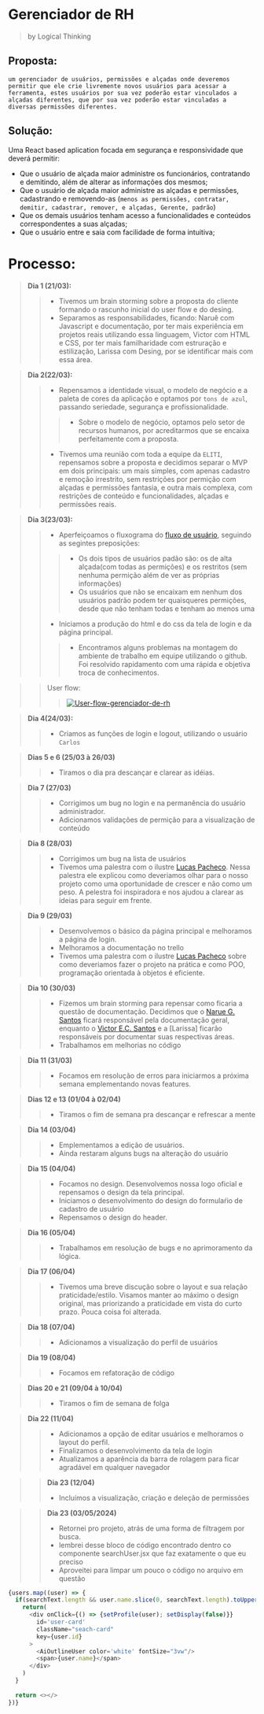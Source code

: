 # Gerenciador de RH
> by Logical Thinking

## Proposta: 
`um gerenciador de usuários, permissões e alçadas onde deveremos permitir que ele crie livremente novos usuários para acessar a ferramenta, estes usuários por sua vez poderão estar vinculados a alçadas diferentes, que por sua vez poderão estar vinculadas a diversas permissões diferentes.`

## Solução:
  Uma React based aplication focada em segurança e responsividade que deverá permitir:
  - Que o usuário de alçada maior administre os funcionários, contratando e demitindo, além de alterar as informações dos mesmos;
  - Que o usuário de alçada maior administre as alçadas e permissões, cadastrando e removendo-as (`menos as permissões, contratar, demitir, cadastrar, remover, e alçadas, Gerente, padrão`)
  - Que os demais usuários tenham acesso a funcionalidades e conteúdos correspondentes a suas alçadas;
  - Que o usuário entre e saia com facilidade de forma  intuitiva;

# Processo:
> **Dia 1 (21/03):**
>> - Tivemos um brain storming sobre a proposta do cliente formando o rascunho inicial do user flow e do desing.
>> - Separamos as responsabilidades, ficando: Naruê com Javascript e documentação, por ter mais experiência em projetos reais utilizando essa linguagem, Victor com HTML e CSS, por ter mais familharidade com estruração e estilização, Larissa com Desing, por se identificar mais com essa área. 

> **Dia 2(22/03):**
>> - Repensamos a identidade visual, o modelo de negócio e a paleta de cores da aplicação e optamos por `tons de azul`, passando seriedade, segurança e profissionalidade.
>>> - Sobre o modelo de negócio, optamos pelo setor de recursos humanos, por acreditarmos que se encaixa perfeitamente com a proposta.
>> - Tivemos uma reunião com toda a equipe da `ELITI`, repensamos sobre a proposta e decidimos separar o MVP em dois principais: um mais simples, com apenas cadastro e remoção irrestrito, sem restrições por permição com alçadas e permissões fantasia, e outra mais complexa, com restrições de conteúdo e funcionalidades, alçadas e permissões reais.

> **Dia 3(23/03):**
>> - Aperfeiçoamos o fluxograma do [fluxo de usuário](https://miro.com/app/board/uXjVMa4KeGs=/), seguindo as segintes preposições:
>>> - Os dois tipos de usuários padão são: os de alta alçada(com todas as permições) e os restritos (sem nenhuma permição além de ver as próprias informações)
>>> - Os usuários que não se encaixam em nenhum dos usuários padrão podem ter quaisqueres permições, desde que não tenham todas e tenham ao menos uma
>> - Iniciamos a produção do html e do css da tela de login e da página principal.
>>> - Encontramos alguns problemas na montagem do ambiente de trabalho em equipe utilizando o github. Foi resolvido rapidamento com uma rápida e objetiva troca de conhecimentos.

>> User flow:
>>> <a href="https://ibb.co/WnZ0qLF"><img src="https://i.ibb.co/1Z1MhkK/User-flow-gerenciador-de-rh.jpg" alt="User-flow-gerenciador-de-rh" border="0"></a>

> **Dia 4(24/03):**
>> - Criamos as funções de login e logout, utilizando o usuário `Carlos`

> **Dias 5 e 6 (25/03 à 26/03)**
>> - Tiramos o dia pra descançar e clarear as idéias.

> **Dia 7 (27/03)**
>> - Corrigimos um bug no login e na permanência do usuário administrador.
>> - Adicionamos validações de permição para a visualização de conteúdo


> **Dia 8 (28/03)**
>> - Corrigimos um bug na lista de usuários
>> - Tivemos uma palestra com o ilustre [Lucas Pacheco](https://github.com/pachecolucas). Nessa palestra ele explicou como deveriamos olhar para o nosso projeto como uma oportunidade de crescer e não como um peso. A pelestra foi inspiradora e nos ajudou a clarear as ideias para seguir em frente.

> **Dia 9 (29/03)**
>> - Desenvolvemos o básico da página principal e melhoramos a página de login.
>> - Melhoramos a documentação no trello
>> - Tivemos uma palestra com o ilustre [Lucas Pacheco](https://github.com/pachecolucas) sobre como deveriamos fazer o projeto na prática e como POO, programação orientada à objetos é eficiente.

> **Dia 10 (30/03)**
>> - Fizemos um brain storming para repensar como ficaria a questão de documentação. Decidimos que o [Narue G. Santos](https://github.com/Narue-GS) ficará responsável pela documentação geral, enquanto o [Victor E.C. Santos](https://github.com/Victor-E-C-Santos) e a [Larissa] ficarão responsáveis por documentar suas respectivas áreas.
>> - Trabalhamos em melhorias no código

> **Dia 11 (31/03)**
>> - Focamos em resolução de erros para iniciarmos a próxima semana emplementando novas features.

> **Dias 12 e 13 (01/04 à 02/04)**
>> - Tiramos o fim de semana pra descançar e refrescar a mente

> **Dia 14 (03/04)**
>> - Emplementamos a edição de usuários.
>> - Ainda restaram alguns bugs na alteração do usuário 

> **Dia 15 (04/04)**
>> - Focamos no design. Desenvolvemos nossa logo oficial e repensamos o design da tela principal.
>> - Iniciamos o desenvolvimento do design do formulaŕio de cadastro de usuário
>> - Repensamos o design do header.

> **Dia 16 (05/04)**
>> - Trabalhamos em resolução de bugs e no aprimoramento da lógica.

> **Dia 17 (06/04)**
>> - Tivemos uma breve discução sobre o layout e sua relação praticidade/estilo. Visamos manter ao máximo o design original, mas priorizando a praticidade em vista do curto prazo. Pouca coisa foi alterada.

> **Dia 18 (07/04)**
>> - Adicionamos a visualização do perfil de usuários

> **Dia 19 (08/04)**
>> - Focamos em refatoração de código

> **Dias 20 e 21 (09/04 à 10/04)**
>> - Tiramos o fim de semana de folga

> **Dia 22 (11/04)**
>> - Adicionamos a opção de editar usuários e melhoramos o layout do perfil.
>> - Finalizamos o desenvolvimento da tela de login
>> - Atualizamos a aparência da barra de rolagem para ficar agradável em qualquer navegador

> > **Dia 23 (12/04)**
>> - Incluímos a visualização, criação e deleção de permissões

> > **Dia 23 (03/05/2024)**
> > - Retornei pro projeto, atrás de uma forma de filtragem por busca.
> > - lembrei desse bloco de código encontrado dentro co componente searchUser.jsx que faz exatamente o que eu preciso
> > - Aproveitei para limpar um pouco o código no arquivo em questão
```js
{users.map((user) => {
  if(searchText.length && user.name.slice(0, searchText.length).toUpperCase() === searchText.toUpperCase() ){
    return(
      <div onClick={() => {setProfile(user); setDisplay(false)}} 
        id='user-card' 
        className="seach-card" 
        key={user.id}
      >
        <AiOutlineUser color='white' fontSize="3vw"/>
        <span>{user.name}</span>
      </div>
    )
  }
  
  return <></>
})}
````

